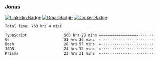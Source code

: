 ### Jonas
[![Linkedin Badge](https://img.shields.io/badge/-Jonas%20Neto-9933F7?style=flat-square&logo=Linkedin&logoColor=white&link=https://www.linkedin.com/in/jonas-nogueira-neto/)](https://www.linkedin.com/in/jonas-nogueira-neto/)
[![Gmail Badge](https://img.shields.io/badge/-nogueiraneto.jonas@gmail.com-9933F7?style=flat-square&logo=Gmail&logoColor=white&link=mailto:nogueiraneto.jonas@gmail.com)](mailto:nogueiraneto.jonas@gmail.com)
[![Docker Badge](https://img.shields.io/badge/-DockerHub-9933F7?style=flat-square&logo=Docker&logoColor=white&link=https://hub.docker.com/u/jonasssneto)](https://hub.docker.com/u/jonasssneto)


<!--START_SECTION:waka-->

```txt
Total Time: 763 hrs 4 mins

TypeScript                 568 hrs 28 mins ==================·······   73.74 %
Go                         31 hrs 30 mins  =························   04.09 %
Bash                       28 hrs 55 mins  =························   03.75 %
JSON                       24 hrs 33 mins  =························   03.19 %
Prisma                     23 hrs 21 mins  =························   03.03 %
```

<!--END_SECTION:waka-->
###
